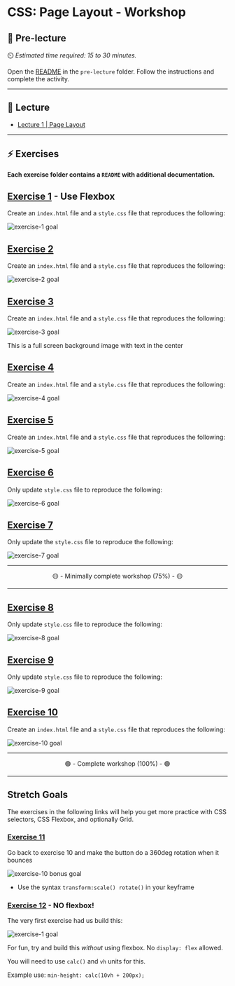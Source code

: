 # CSS: Page Layout - Workshop

## 🦊 Pre-lecture

⏲️ _Estimated time required: 15 to 30 minutes._

Open the [README](./pre-lecture/README.md) in the `pre-lecture` folder. Follow the instructions and complete the activity.

---

## 🦉 Lecture

- [Lecture 1 | Page Layout](./lecture/lecture-1-page-layout.md)

---

## ⚡ Exercises

**Each exercise folder contains a `README` with additional documentation.**

## [Exercise 1](./workshop/exercise-01/) - Use Flexbox

Create an `index.html` file and a `style.css` file that reproduces the following:

![exercise-1 goal](././lecture/assets/ex-1-goal.png)

## [Exercise 2](./workshop/exercise-02/)

Create an `index.html` file and a `style.css` file that reproduces the following:

![exercise-2 goal](././lecture/assets/ex-2-goal.gif)

## [Exercise 3](./workshop/exercise-03/)

Create an `index.html` file and a `style.css` file that reproduces the following:

![exercise-3 goal](././lecture/assets/ex-3-goal.png)

This is a full screen background image with text in the center

## [Exercise 4](./workshop/exercise-04/)

Create an `index.html` file and a `style.css` file that reproduces the following:

![exercise-4 goal](././lecture/assets/ex-4-goal.png)

## [Exercise 5](./workshop/exercise-05/)

Create an `index.html` file and a `style.css` file that reproduces the following:

![exercise-5 goal](././lecture/assets/ex-5-goal.gif)

## [Exercise 6](./workshop/exercise-06/)

Only update `style.css` file to reproduce the following:

![exercise-6 goal](././lecture/assets/ex-6-goal.gif)

## [Exercise 7](./workshop/exercise-07/)

Only update the `style.css` file to reproduce the following:

![exercise-7 goal](././lecture/assets/ex-7-goal.gif)

---

<center>🟡 - Minimally complete workshop (75%) - 🟡</center>

---

## [Exercise 8](./workshop/exercise-08/)

Only update `style.css` file to reproduce the following:

![exercise-8 goal](././lecture/assets/ex-8-goal.gif)

## [Exercise 9](./workshop/exercise-09/)

Only update `style.css` file to reproduce the following:

![exercise-9 goal](././lecture/assets/ex-9-goal.gif)

## [Exercise 10](./workshop/exercise-10/)

Create an `index.html` file and a `style.css` file that reproduces the following:

![exercise-10 goal](././lecture/assets/ex-10-goal.gif)

---

<center>🟢 - Complete workshop (100%) - 🟢</center>

---

## Stretch Goals

The exercises in the following links will help you get more practice with CSS selectors, CSS Flexbox, and optionally Grid.

### [Exercise 11](./workshop/exercise-10/)

Go back to exercise 10 and make the button do a 360deg rotation when it bounces

![exercise-10 bonus goal](././lecture/assets/ex-10-goal-bonus.gif)

- Use the syntax `transform:scale() rotate()` in your keyframe

### [Exercise 12](./workshop/exercise-12-stretch/) - NO flexbox!

The very first exercise had us build this:

![exercise-1 goal](././lecture/assets/ex-1-goal.png)

For fun, try and build this _without_ using flexbox. No `display: flex` allowed.

You will need to use `calc()` and `vh` units for this.

Example use: `min-height: calc(10vh + 200px);`
